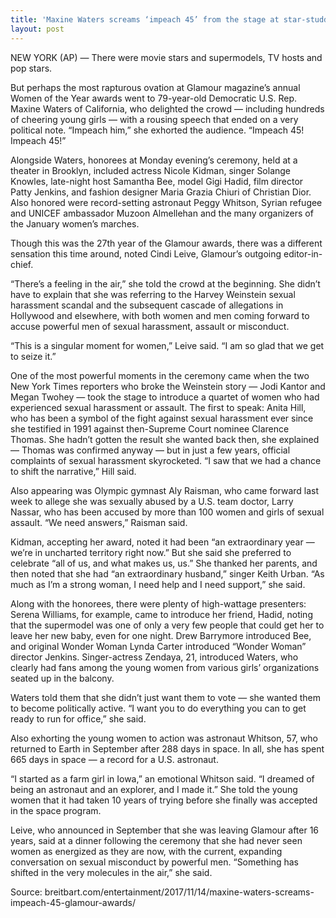 ```yaml
---
title: 'Maxine Waters screams ‘impeach 45’ from the stage at star-studded Glamour Awards'
layout: post
---
```


NEW YORK (AP) — There were movie stars and supermodels, TV hosts and pop stars.

But perhaps the most rapturous ovation at Glamour magazine’s annual Women of the Year awards went to 79-year-old Democratic U.S. Rep. Maxine Waters of California, who delighted the crowd — including hundreds of cheering young girls — with a rousing speech that ended on a very political note. “Impeach him,” she exhorted the audience. “Impeach 45! Impeach 45!”

Alongside Waters, honorees at Monday evening’s ceremony, held at a theater in Brooklyn, included actress Nicole Kidman, singer Solange Knowles, late-night host Samantha Bee, model Gigi Hadid, film director Patty Jenkins, and fashion designer Maria Grazia Chiuri of Christian Dior. Also honored were record-setting astronaut Peggy Whitson, Syrian refugee and UNICEF ambassador Muzoon Almellehan and the many organizers of the January women’s marches.

Though this was the 27th year of the Glamour awards, there was a different sensation this time around, noted Cindi Leive, Glamour’s outgoing editor-in-chief.

“There’s a feeling in the air,” she told the crowd at the beginning. She didn’t have to explain that she was referring to the Harvey Weinstein sexual harassment scandal and the subsequent cascade of allegations in Hollywood and elsewhere, with both women and men coming forward to accuse powerful men of sexual harassment, assault or misconduct.

“This is a singular moment for women,” Leive said. “I am so glad that we get to seize it.”

One of the most powerful moments in the ceremony came when the two New York Times reporters who broke the Weinstein story — Jodi Kantor and Megan Twohey — took the stage to introduce a quartet of women who had experienced sexual harassment or assault. The first to speak: Anita Hill, who has been a symbol of the fight against sexual harassment ever since she testified in 1991 against then-Supreme Court nominee Clarence Thomas. She hadn’t gotten the result she wanted back then, she explained — Thomas was confirmed anyway — but in just a few years, official complaints of sexual harassment skyrocketed. “I saw that we had a chance to shift the narrative,” Hill said.

Also appearing was Olympic gymnast Aly Raisman, who came forward last week to allege she was sexually abused by a U.S. team doctor, Larry Nassar, who has been accused by more than 100 women and girls of sexual assault. “We need answers,” Raisman said.

Kidman, accepting her award, noted it had been “an extraordinary year — we’re in uncharted territory right now.” But she said she preferred to celebrate “all of us, and what makes us, us.” She thanked her parents, and then noted that she had “an extraordinary husband,” singer Keith Urban. “As much as I’m a strong woman, I need help and I need support,” she said.

Along with the honorees, there were plenty of high-wattage presenters: Serena Williams, for example, came to introduce her friend, Hadid, noting that the supermodel was one of only a very few people that could get her to leave her new baby, even for one night. Drew Barrymore introduced Bee, and original Wonder Woman Lynda Carter introduced “Wonder Woman” director Jenkins. Singer-actress Zendaya, 21, introduced Waters, who clearly had fans among the young women from various girls’ organizations seated up in the balcony.

Waters told them that she didn’t just want them to vote — she wanted them to become politically active. “I want you to do everything you can to get ready to run for office,” she said.

Also exhorting the young women to action was astronaut Whitson, 57, who returned to Earth in September after 288 days in space. In all, she has spent 665 days in space — a record for a U.S. astronaut.

“I started as a farm girl in Iowa,” an emotional Whitson said. “I dreamed of being an astronaut and an explorer, and I made it.” She told the young women that it had taken 10 years of trying before she finally was accepted in the space program.

Leive, who announced in September that she was leaving Glamour after 16 years, said at a dinner following the ceremony that she had never seen women as energized as they are now, with the current, expanding conversation on sexual misconduct by powerful men. “Something has shifted in the very molecules in the air,” she said.

Source: breitbart.com/entertainment/2017/11/14/maxine-waters-screams-impeach-45-glamour-awards/